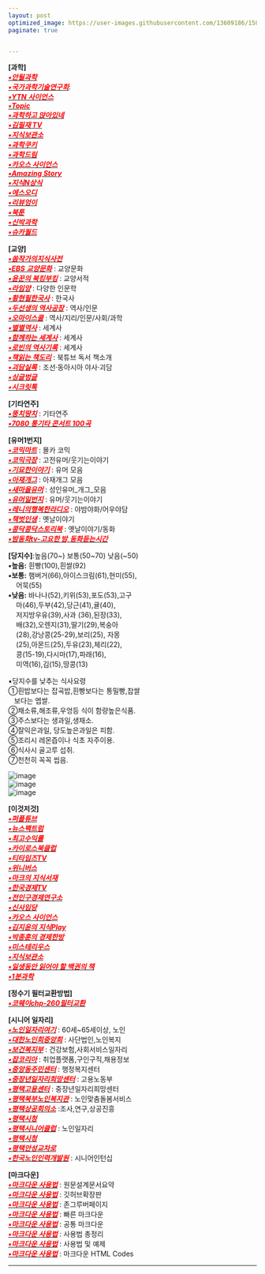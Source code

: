 ```yaml
---
layout: post
optimized_image: https://user-images.githubusercontent.com/13609186/158834851-5c5d7736-001b-448d-8bb6-eb99f2f16233.jpg
paginate: true


---
```


**[과학]** <br>
[<span style="color:red">***▪안될과학***</span>](https://www.youtube.com/channel/UCMc4EmuDxnHPc6pgGW-QWvQ)<br>
[<span style="color:red">***▪국가과학기술연구회***</span>](https://www.youtube.com/c/%EA%B5%AD%EA%B0%80%EA%B3%BC%ED%95%99%EA%B8%B0%EC%88%A0%EC%97%B0%EA%B5%AC%ED%9A%8C):<br>
[<span style="color:red">***▪YTN 사이언스***</span>](https://www.youtube.com/c/YTN%EC%82%AC%EC%9D%B4%EC%96%B8%EC%8A%A4TV)<br>
[<span style="color:red">***▪Topic***</span>](https://www.youtube.com/channel/UCSdz4cIYVjtBb3_AuTR6LLg)<br>
[<span style="color:red">***▪과학하고 앉아있네***</span>](https://www.youtube.com/channel/UC_LO0RU54AgRBOqGiMYGIlg)<br>
[<span style="color:red">***▪김필재 TV***</span>](https://www.youtube.com/c/%EA%B9%80%ED%95%84%EC%9E%ACTV-KPJTV)<br>
[<span style="color:red">***▪지식보관소***</span>](https://www.youtube.com/c/%EC%A7%80%EC%8B%9D%EB%B3%B4%EA%B4%80%EC%86%8C)<br>
[<span style="color:red">***▪과학쿠키***</span>](https://www.youtube.com/c/%EA%B3%BC%ED%95%99%EC%BF%A0%ED%82%A4ScienceCookie)<br>
[<span style="color:red">***▪과학드림***</span>](https://www.youtube.com/c/ScienceDream)<br>
[<span style="color:red">***▪카오스 사이언스***</span>](https://www.youtube.com/c/KAOSscience)<br>
[<span style="color:red">***▪Amazing Story***</span>](https://www.youtube.com/c/AmazingStory)<br>
[<span style="color:red">***▪지식N상식***</span>](https://www.youtube.com/channel/UCmHof0uMcf-KZOZfxmbRrOw)<br>
[<span style="color:red">***▪에스오디***</span>](https://www.youtube.com/c/%EC%97%90%EC%8A%A4%EC%98%A4%EB%94%94STORY)<br>
[<span style="color:red">***▪리뷰엉이***</span>](https://www.youtube.com/c/Owlsreview)<br>
[<span style="color:red">***▪북툰***</span>](https://www.youtube.com/c/%EB%B6%81%ED%88%B0)<br>
[<span style="color:red">***▪신박과학***</span>](https://www.youtube.com/channel/UCPuDvuUhgQffuLn8sYxIEqQ)<br>
[<span style="color:red">***▪슈카월드***</span>](https://www.youtube.com/channel/UCsJ6RuBiTVWRX156FVbeaGg)<br>


**[교양]** <br>
[<span style="color:red">***▪쏨작가의지식사전***</span>](https://www.youtube.com/c/%EC%8F%A8%EC%9E%91%EA%B0%80%EC%9D%98%EC%A7%80%EC%8B%9D%EC%82%AC%EC%A0%84)<br>
[<span style="color:red">***▪EBS 교양문화***</span>](https://www.youtube.com/c/EBSCulture/channels) : 교양문화<br>
[<span style="color:red">***▪윤꾼의 북킹부킹***</span>](https://www.youtube.com/c/%EC%9C%A4%EA%BE%BC%EC%9D%98%EB%B6%81%ED%82%B9%EB%B6%80%ED%82%B9) : 교양서적<br>
[<span style="color:red">***▪라임양***</span>](https://www.youtube.com/c/%EB%9D%BC%EC%9E%84%EC%96%91) : 다양한 인문학<br>
[<span style="color:red">***▪황현필한국사***</span>](https://www.youtube.com/c/%ED%99%A9%ED%98%84%ED%95%84%ED%95%9C%EA%B5%AD%EC%82%AC/videos) : 한국사<br>
[<span style="color:red">***▪두선생의 역사공장***</span>](https://www.youtube.com/channel/UC9JrTOkuLwzpyudwQqavXGg) : 역사/인문<br>
[<span style="color:red">***▪오마이스쿨***</span>](https://www.youtube.com/c/0hmyschool) : 역사/지리/인문/사회/과학<br>
[<span style="color:red">***▪별별역사***</span>](https://www.youtube.com/channel/UCYuiS1EYw54dEJVzseQSYXw/videos) : 세계사<br>
[<span style="color:red">***▪함께하는 세계사***</span>](https://www.youtube.com/channel/UCdop7AYwvReE6jK7M69MA2A) : 세계사<br>
[<span style="color:red">***▪로빈의 역사기록***</span>](https://www.youtube.com/channel/UCTy-6Pfkmv5fLTMOm04tw4g) : 세계사<br>
[<span style="color:red">***▪책읽는 책도리***</span>](https://www.youtube.com/channel/UCbaXu_mTn6ya_pabSkx7xxw/videos) : 북튜브 독서 책소개<br>
[<span style="color:red">***▪괴담실록***</span>](https://www.youtube.com/c/%EA%B4%B4%EB%8B%B4%EC%8B%A4%EB%A1%9D/videos) : 조선·동아시아 야사·괴담<br>
[<span style="color:red">***▪싱글벙글***</span>](https://www.youtube.com/channel/UC7_CFRfhIj-fSk3patOQOaw)<br>
[<span style="color:red">***▪시크릿톡***</span>](https://www.youtube.com/channel/UCHPQGgSdqKP6zCwLarhO48g/videos)<br>


**[기타연주]** <br>
[<span style="color:red">***▪뚱치땅치***</span>](https://www.youtube.com/c/%EB%9A%B1%EC%B9%98%EB%95%85%EC%B9%98Fingerstylish) : 기타연주<br>
[<span style="color:red">***▪7080 통기타 콘서트 100곡***</span>](https://www.youtube.com/watch?v=ULsPY9XhTfA)<br>


**[유머1번지]** <br>
[<span style="color:red">***▪코믹마트***</span>](https://www.youtube.com/channel/UCJpGg1tfKID4YqvZCAig_Fw) : 몰카 코믹<br>
[<span style="color:red">***▪코믹극장***</span>](https://www.youtube.com/channel/UCYVYJ7AAiZpb8f8MVN3D7QA/videos) : 고전유머/웃기는이야기<br>
[<span style="color:red">***▪기묘한이야기***</span>](https://www.youtube.com/channel/UCehO7ypk6O_A0zDWe0lZ__Q) : 유머 모음<br>
[<span style="color:red">***▪아재개그***</span>](https://www.youtube.com/channel/UCW0DcqnNHlVFKHZwHrEgRiw) : 아재개그 모음<br>
[<span style="color:red">***▪새마을유머***</span>](https://www.youtube.com/c/%EC%83%88%EB%A7%88%EC%9D%84%EC%9C%A0%EB%A8%B8/videos) : 성인유머_개그_모음<br>
[<span style="color:red">***▪유머일번지***</span>](https://www.youtube.com/channel/UC0AAyspx3wCUd0e9UpjEHjQ) : 유머/웃기는이야기<br>
[<span style="color:red">***▪레니의행복한라디오***</span>](https://www.youtube.com/channel/UCgcg7B2sn0ko7JuZzZDiMEw) : 야밤야화/어우야담<br>
[<span style="color:red">***▪책벗인생***</span>](https://www.youtube.com/channel/UCzL_SdGdToS9Sl997UND0fQ/videos) : 옛날이야기<br>
[<span style="color:red">***▪콩닥콩닥스토리북***</span>](https://www.youtube.com/channel/UCVXnb3PozBmStQ9MBaHVyfw/videos) : 옛날이야기/동화<br>
[<span style="color:red">***▪밤동화tv-고요한 밤,동화듣는시간***</span>](https://www.youtube.com/channel/UCHytNnfePCQ74FVEquSn2jA/videos)<br>


**[당지수]**:높음(70~) 보통(50~70) 낮음(~50)<br>
**▪높음:** 흰빵(100),흰쌀(92)<br>
**▪보통:** 햄버거(66),아이스크림(61),현미(55),<br>
&nbsp;&nbsp;&nbsp; 어묵(55)<br>
**▪낮음:** 바나나(52),키위(53),포도(53),고구<br>
&nbsp;&nbsp;&nbsp; 마(46),두부(42),당근(41),귤(40),<br>
&nbsp;&nbsp;&nbsp; 저지방우유(39),사과 (36),된장(33),<br>
&nbsp;&nbsp;&nbsp; 배(32),오렌지(31),딸기(29),복숭아<br>
&nbsp;&nbsp;&nbsp; (28),강낭콩(25-29),보리(25), 자몽<br>
&nbsp;&nbsp;&nbsp; (25),아몬드(25),두유(23),체리(22),<br>
&nbsp;&nbsp;&nbsp; 콩(15-19),다시마(17),파래(16),<br>
&nbsp;&nbsp;&nbsp; 미역(16),김(15),땅콩(13)<br>

▪당지수를 낮추는 식사요령<br>
①흰밥보다는 잡곡밥,흰빵보다는 통밀빵,찹쌀<br>
&nbsp;&nbsp; 보다는 멥쌀.<br>
②채소류,해조류,우엉등 식이 함량높은식품.<br>
③주스보다는 생과일,생채소.<br>
④잘익은과일, 당도높은과일은 피함.<br>
⑤조리시 레몬즙이나 식초 자주이용.<br>
⑥식사시 골고루 섭취.<br>
⑦천천히 꼭꼭 씹음.<br>

![image](https://health.chosun.com/site/data/img_dir/2018/02/23/2018022301182_0.jpg)<br>
![image](https://mblogthumb-phinf.pstatic.net/MjAxODEyMjBfNDAg/MDAxNTQ1MzAzMDkxNzk2.EVFiYJhOkYeM2p7lH6MMK9zOCOBOO-k0eFFEO_tEW_Mg.7Y_1GcgH7Le-cWFiJdfjbsW_rLp2oOoGxPBMmHv2w7Yg.PNG.adsl5051/GI%EC%A7%80%EC%88%98_%EC%B5%9C%EC%A2%8501.png?type=w800)<br>
![image](https://t1.daumcdn.net/cfile/tistory/260EF743573DC5C72A)<br>


**[이것저것]** <br>
[<span style="color:red">***▪퍼플튜브***</span>](https://www.youtube.com/channel/UCJSnEdzkEFUl9dDzPCacQyQ)<br>
[<span style="color:red">***▪뉴스팩트럼***</span>](https://www.youtube.com/channel/UCgUaqrLRGLL-dHislR1e2TA/videos)<br>
[<span style="color:red">***▪최고수익률***</span>](https://www.youtube.com/channel/UC2LmcCtb8SoZC-VUQI3CmsA)<br>
[<span style="color:red">***▪카이로스북클럽***</span>](https://www.youtube.com/user/b007teri)<br>
[<span style="color:red">***▪티타임즈TV***</span>](https://www.youtube.com/c/%ED%8B%B0%ED%83%80%EC%9E%84%EC%A6%88TV)<br>
[<span style="color:red">***▪위니버스***</span>](https://www.youtube.com/c/Weniverse)<br>
[<span style="color:red">***▪마크의 지식서재***</span>](https://www.youtube.com/c/%EB%A7%88%ED%81%AC%EC%9D%98%EC%A7%80%EC%8B%9D%EC%84%9C%EC%9E%AC)<br>
[<span style="color:red">***▪한국경제TV***</span>](https://www.youtube.com/c/hkwowtv)<br>
[<span style="color:red">***▪전인구경제연구소***</span>](https://www.youtube.com/channel/UCznImSIaxZR7fdLCICLdgaQ)<br>
[<span style="color:red">***▪신사임당***</span>](https://www.youtube.com/channel/UCaJdckl6MBdDPDf75Ec_bJA)<br>
[<span style="color:red">***▪카오스 사이언스***</span>](https://www.youtube.com/channel/UCbajejH7QkG6RTrZ6nyLe_g)<br>
[<span style="color:red">***▪김지윤의 지식Play***</span>](https://www.youtube.com/channel/UCXql5C57vS4ogUt6CPEWWHA)<br>
[<span style="color:red">***▪박종훈의 경제한방***</span>](https://www.youtube.com/channel/UCn_38aaCktkBLPv3EtfmiUA)<br>
[<span style="color:red">***▪미스테리우스***</span>](https://www.youtube.com/c/%EB%AF%B8%EC%8A%A4%ED%85%8C%EB%A6%AC%EC%9A%B0%EC%8A%A4)<br>
[<span style="color:red">***▪지식보관소***</span>](https://www.youtube.com/c/%EC%A7%80%EC%8B%9D%EB%B3%B4%EA%B4%80%EC%86%8C)<br>
[<span style="color:red">***▪일생동안 읽어야 할 백권의 책***</span>](https://www.youtube.com/channel/UC0LGfuBiVmPZLo5pUW0bshA)<br>
[<span style="color:red">***▪1분과학***</span>](https://www.youtube.com/channel/UCFOixeB9gbedVi6uwnsfHMQ)<br>


**[정수기 필터교환방법]** <br>
[<span style="color:red">***▪코웨이chp-260필터교환***</span>](https://www.youtube.com/watch?v=B92qHPJHWfA)<br>


**[시니어 일자리]** <br>
[<span style="color:red">***▪노인일자리여기***</span>](https://www.seniorro.or.kr:4431) : 60세~65세이상, 노인<br>
[<span style="color:red">***▪대한노인회중앙회***</span>](http://www.koreapeople.co.kr/) : 사단법인,노인복지<br>
[<span style="color:red">***▪보건복지부***</span>](http://www.mohw.go.kr) : 건강보험,사회서비스일자리<br>
[<span style="color:red">***▪잡코리아***</span>](https://www.jobkorea.co.kr/) : 취업플랫폼,구인구직,채용정보<br>
[<span style="color:red">***▪중앙동주민센터***</span>](https://www.pyeongtaek.go.kr/csc/jungang/contents.do?mId=0205000000) : 행정복지센터<br>
[<span style="color:red">***▪중장년일자리희망센터***</span>](http://pyeongtaekcci.korcham.net/front/board/boardContentsView.do?boardId=10160&contId=49064&menuId=1318) : 고용노동부<br>
[<span style="color:red">***▪평택고용센터***</span>](https://www.work.go.kr/pyeongtaek/main.do) : 중장년일자리희망센터<br>
[<span style="color:red">***▪평택북부노인복지관***</span>](https://bbnoin.or.kr:41004/) : 노인맞춤돌봄서비스<br>
[<span style="color:red">***▪평택상공회의소***</span>](https://pyeongtaekcci.korcham.net/front/user/main.do) :조사,연구,상공진흥<br>
[<span style="color:red">***▪평택시청***</span>](https://www.pyeongtaek.go.kr/intro.jsp)<br>
[<span style="color:red">***▪평택시니어클럽***</span>](http://www.ptseniorclub.or.kr/) : 노인일자리<br>
[<span style="color:red">***▪평택시청***</span>](https://www.pyeongtaek.go.kr/intro.jsp)<br>
[<span style="color:red">***▪평택안성교차로***</span>](http://www.ptkcr.com/)<br>
[<span style="color:red">***▪한국노인인력개발원***</span>](https://www.kordi.or.kr/main.do) : 시니어인턴십<br>


**[마크다운]** <br>
[<span style="color:red">***▪마크다운 사용법***</span>](https://www.markdownguide.org/basic-syntax) : 원문설계문서요약<br>
[<span style="color:red">***▪마크다운 사용법***</span>](http://www.rubycoloredglasses.com/2013/04/languages-supported-by-github-flavored-markdown/) : 깃허브확장판<br>
[<span style="color:red">***▪마크다운 사용법***</span>](https://nolboo.kim/blog/2013/09/07/john-gruber-markdown/) : 존그루버페이지<br>
[<span style="color:red">***▪마크다운 사용법***</span>](http://taewan.kim/post/markdown/#chapter-2) : 빠른 마크다운<br>
[<span style="color:red">***▪마크다운 사용법***</span>](https://gist.github.com/ihoneymon/652be052a0727ad59601) : 공통 마크다운<br>
[<span style="color:red">***▪마크다운 사용법***</span>](https://heropy.blog/2017/09/30/markdown/) : 사용법 총정리<br>
[<span style="color:red">***▪마크다운 사용법***</span>](https://theorydb.github.io/envops/2019/05/22/envops-blog-how-to-use-md/) : 사용법 및 예제<br>
[<span style="color:red">***▪마크다운 사용법***</span>](https://ascii.cl/htmlcodes.htm) : 마크다운 HTML Codes<br>

---
